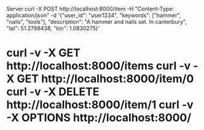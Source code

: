 Server
curl -X POST http://localhost:8000/item -H "Content-Type: application/json" -d '{"user_id": "user1234", "keywords": ["hammer", "nails", "tools"], "description": "A hammer and nails set. In canterbury", "lat": 51.2798438, "lon": 1.0830275}'

curl -v -X GET http://localhost:8000/items
curl -v -X GET http://localhost:8000/item/0
curl -v -X DELETE  http://localhost:8000/item/1
curl -v -X OPTIONS http://localhost:8000/
======
